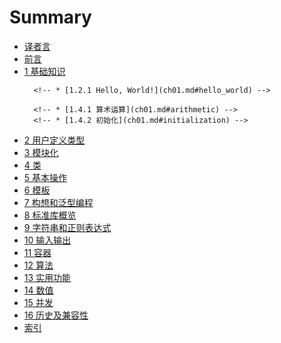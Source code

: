 # Summary

* [译者言](translation_note.md)
* [前言](README.md)
* [1 基础知识](ch01.md)
    <!-- * [1.1 导言](ch01.md#introduction) -->
    <!-- * [1.2 程序](ch01.md#programs) -->
        <!-- * [1.2.1 Hello, World!](ch01.md#hello_world) -->
    <!-- * [1.3 函数](ch01.md#functions) -->
    <!-- * [1.4 类型，变量和算术运算](ch01.md#types_variables_and_arithmetic) -->
        <!-- * [1.4.1 算术运算](ch01.md#arithmetic) -->
        <!-- * [1.4.2 初始化](ch01.md#initialization) -->
* [2 用户定义类型](ch02.md)
* [3 模块化](ch03.md)
* [4 类](ch04.md)
* [5 基本操作](ch05.md)
* [6 模板](ch06.md)
* [7 构想和泛型编程](ch07.md)
* [8 标准库概览](ch08.md)
* [9 字符串和正则表达式](ch09.md)
* [10 输入输出](ch10.md)
* [11 容器](ch11.md)
* [12 算法](ch12.md)
* [13 实用功能](ch13.md)
* [14 数值](ch14.md)
* [15 并发](ch15.md)
* [16 历史及兼容性](ch16.md)
* [索引](idx.md)
